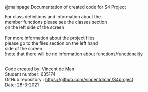 @mainpage Documentation of created code for S4 Project

For class definitions and information about the<br>
member functions please see the classes section<br>
on the left side of the screen<br>
<br>
For more information about the project files<br>
please go to the files section on the left hand<br>
side of the screen<br>
!note that there will be no information about functions/functionality<br>
<br>

Code created by: Vincent de Man<br>
Student number: 635174<br>
GitHub repository : <https://github.com/vincentdman/S4project><br>
Date: 28-3-2021<br>